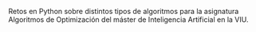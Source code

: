 Retos en Python sobre distintos tipos de algoritmos para la asignatura Algoritmos de Optimización del máster de Inteligencia Artificial en la VIU.
